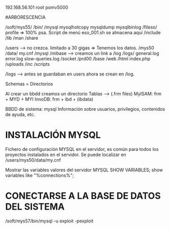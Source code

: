 192.168.56.101
root 
pomv5000

#ARBORESCENCIA

/soft/mys55/
	/bin/
		/mysql
			mysqlhotcopy
			mysqldump
			mysqlbinlog
		/fileso/
		profile => 100% psa. Script de menú eso_001.sh se almacena aquí
			/include
			/lib
			/man
			/share	

/users --> no crezca. limitado a 30 gigas => Tenemos los datos.
	/mys50
		/data/
			my.cnf
			/mysql
			/mibase --> creamos un link a /log
		/logs/
			general.log
			error.log
			slow-queries.log
		/socket
	/prd00
		/base
		/web
			/html
				index.php
			/uploads
			/inc
		/scripts

/logs --> antes se guardaban en users ahora se crean en /log.

Schemas = Directorios

Al crear un bbdd creamos un directorio
Tablas --> (.frm files)
MyISAM: frm + MYD + MYI
InnoDB: frm + ibd + (ibdata)

BBDD de sistema: mysql
Información sobre usuarios, privilegios, contenidos de ayuda, etc.

INSTALACIÓN MYSQL
==================
Fichero de configuración MYSQL en el servidor, es común para todos los proyectos instalados en el servidor.
Se puede localizar en /users/mys50/data/my.cnf

Mostrar las variables  valores del servidor MYSQL
SHOW VARIABLES;
show variables like "%connections%";
 
CONECTARSE A LA BASE DE DATOS DEL SISTEMA
==========================================
 /soft/mys57/bin/mysql -u exploit -pexploit

